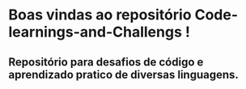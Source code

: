 # Boas vindas ao repositório Code-learnings-and-Challengs !
## Repositório para desafios de código e aprendizado pratico de diversas linguagens.

